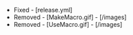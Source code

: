- Fixed - [release.yml]
- Removed - [MakeMacro.gif] - [/images]
- Removed - [UseMacro.gif] - [/images]